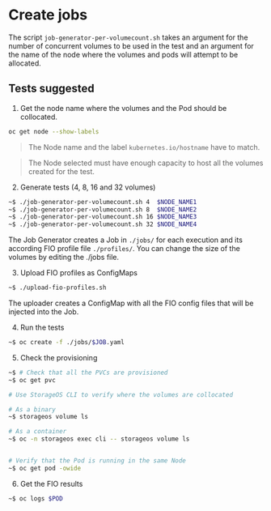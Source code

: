 # Create jobs

The script `job-generator-per-volumecount.sh` takes an argument for the number
of concurrent volumes to be used in the test and an argument for the name of
the node where the volumes and pods will attempt to be allocated.

## Tests suggested

1. Get the node name where the volumes and the Pod should be collocated.

```bash
oc get node --show-labels
```

> The Node name and the label `kubernetes.io/hostname` have to match.

> The Node selected must have enough capacity to host all the volumes
> created for the test.

2. Generate tests (4, 8, 16 and 32 volumes)


```bash
~$ ./job-generator-per-volumecount.sh 4  $NODE_NAME1
~$ ./job-generator-per-volumecount.sh 8  $NODE_NAME2
~$ ./job-generator-per-volumecount.sh 16 $NODE_NAME3
~$ ./job-generator-per-volumecount.sh 32 $NODE_NAME4
```

The Job Generator creates a Job in `./jobs/` for each execution and its
according FIO profile file `./profiles/`. You can change the size of the
volumes by editing the ./jobs file.

3. Upload FIO profiles as ConfigMaps

```bash
~$ ./upload-fio-profiles.sh
```

The uploader creates a ConfigMap with all the FIO config files that will be
injected into the Job.

4. Run the tests

```bash
~$ oc create -f ./jobs/$JOB.yaml

```

5. Check the provisioning

```bash
~$ # Check that all the PVCs are provisioned 
~$ oc get pvc

# Use StorageOS CLI to verify where the volumes are collocated

# As a binary
~$ storageos volume ls 

# As a container
~$ oc -n storageos exec cli -- storageos volume ls


# Verify that the Pod is running in the same Node
~$ oc get pod -owide
```

6. Get the FIO results

```bash
~$ oc logs $POD
```
